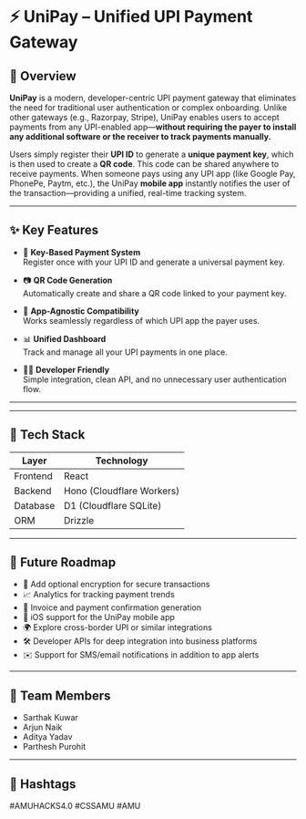 # ⚡ UniPay – Unified UPI Payment Gateway

## 📌 Overview

**UniPay** is a modern, developer-centric UPI payment gateway that eliminates the need for traditional user authentication or complex onboarding. Unlike other gateways (e.g., Razorpay, Stripe), UniPay enables users to accept payments from any UPI-enabled app—**without requiring the payer to install any additional software or the receiver to track payments manually.**

Users simply register their **UPI ID** to generate a **unique payment key**, which is then used to create a **QR code**. This code can be shared anywhere to receive payments. When someone pays using any UPI app (like Google Pay, PhonePe, Paytm, etc.), the UniPay **mobile app** instantly notifies the user of the transaction—providing a unified, real-time tracking system.

---

## ✨ Key Features

- 🔑 **Key-Based Payment System**  
  Register once with your UPI ID and generate a universal payment key.

- 📷 **QR Code Generation**  
  Automatically create and share a QR code linked to your payment key.

- 📱 **App-Agnostic Compatibility**  
  Works seamlessly regardless of which UPI app the payer uses.

- 📊 **Unified Dashboard**  
  Track and manage all your UPI payments in one place.

- 👨‍💻 **Developer Friendly**  
  Simple integration, clean API, and no unnecessary user authentication flow.

---




---

## 🧰 Tech Stack

| Layer       | Technology                  |
|-------------|------------------------------|
| Frontend    | React                        |
| Backend     | Hono (Cloudflare Workers)    |
| Database    | D1 (Cloudflare SQLite)       |
| ORM         | Drizzle                      |


---

## 🚀 Future Roadmap

- 🔐 Add optional encryption for secure transactions  
- 📈 Analytics for tracking payment trends  
- 🧾 Invoice and payment confirmation generation  
- 📱 iOS support for the UniPay mobile app  
- 🌍 Explore cross-border UPI or similar integrations  
- 🛠 Developer APIs for deep integration into business platforms  
- ✉️ Support for SMS/email notifications in addition to app alerts  

---

## 👥 Team Members

- Sarthak Kuwar
- Arjun Naik
- Aditya Yadav  
- Parthesh Purohit  

---

## 🔖 Hashtags

#AMUHACKS4.0 #CSSAMU #AMU
